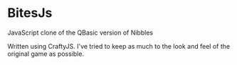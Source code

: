 # BitesJs
JavaScript clone of the QBasic version of Nibbles

Written using CraftyJS. I've tried to keep as much to the look and feel of the original game as possible.
